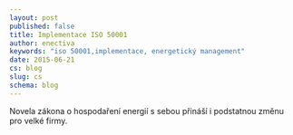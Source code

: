 ```yaml
---
layout: post
published: false
title: Implementace ISO 50001
author: enectiva
keywords: "iso 50001,implementace, energetický management"
date: 2015-06-21
cs: blog
slug: cs
schema: blog
---
```


Novela zákona o hospodaření energií s sebou přináší i podstatnou změnu pro velké firmy.
